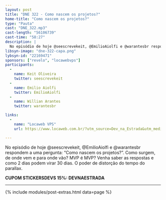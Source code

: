 ```yaml
---
layout: post
title: "DNE 322 - Como nascem os projetos?"
home-title: "Como nascem os projetos?"
type: "Pauta"
cast: "DNE_322.mp3"
cast-length: "56106739"
cast-time: "58:27"
description: |
  No episódio de hoje @seescrevekeit, @EmilioAiolfi e @warantesbr respondem a uma pergunta: “Como nascem os projetos?”. Como surgem, de onde vem e para onde vão? MVP é MVP? Venha saber as respostas e como 2 dias podem virar 30 dias. O poder de distorção do tempo do parallax.
libsyn-image: "dne-322-capa.png"
lybsyn-id: "22169471"
sponsors: ["revelo", "locawebvps"]
participants:
  -
    name: Keit Oliveira
    twitter: seescrevekeit
  -
    name: Emilio Aiolfi
    twitter: EmilioAiolfi
  -
    name: Willian Arantes
    twitter: warantesbr

links:
  -
    name: "Locaweb VPS"
    url: https://www.locaweb.com.br/?utm_source=Dev_na_Estrada&utm_medium=Spotify&utm_campaign=Locaweb_varejo&utm_content=https://www.devnaestrada.com.b

---
```


No episódio de hoje @seescrevekeit, @EmilioAiolfi e @warantesbr respondem a uma pergunta: “Como nascem os projetos?”. Como surgem, de onde vem e para onde vão? MVP é MVP? Venha saber as respostas e como 2 dias podem virar 30 dias. O poder de distorção do tempo do parallax.

<strong>CUPOM STICKERSDEVS 15%: DEVNAESTRADA</strong>

---

{% include modules/post-extras.html data=page %}
